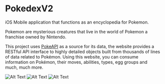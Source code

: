 #  PokedexV2

iOS Mobile application that functions as an encyclopedia for Pokemon.

Pokemon are mysterious creatures that live in the world of Pokemon a franchise owned by Nintendo.

This project uses [PokeAPI](https://pokeapi.co/) as a source for its data, the website provides a RESTful API interface to highly detailed objects built from thousands of lines of data related to Pokémon. Using this website, you can consume information on Pokémon, their moves, abilities, types, egg groups and much, much more.


![Alt Text](DemoVideos/PokedexDemoPart2.gif)
![Alt Text](DemoVideos/PokedexDemoPart3.gif)
![Alt Text](DemoVideos/PokedexDemoPart1.gif)